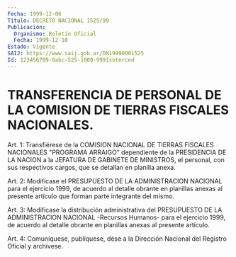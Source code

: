 ```yaml
---
Fecha: 1999-12-06
Título: DECRETO NACIONAL 1525/99
Publicación:
  Organismo: Boletín Oficial
  Fecha: 1999-12-10
Estado: Vigente
SAIJ: https://www.saij.gob.ar/DN19990001525
Id: 123456789-0abc-525-1000-9991soterced
---
```

# TRANSFERENCIA DE PERSONAL DE LA COMISION DE TIERRAS FISCALES NACIONALES.

<a id="1"></a>
Art. 1: Transfiérese de la COMISION NACIONAL DE TIERRAS FISCALES NACIONALES "PROGRAMA ARRAIGO" dependiente de la PRESIDENCIA DE LA NACION a la JEFATURA DE GABINETE DE MINISTROS, el personal, con sus respectivos cargos, que se detallan en planilla anexa.

<a id="2"></a>
Art. 2: Modifícase el PRESUPUESTO DE LA ADMINISTRACION NACIONAL para el ejercicio 1999, de acuerdo al detalle obrante en planillas anexas al presente artículo que forman parte integrante del mismo.

<a id="3"></a>
Art. 3: Modifícase la distribución administrativa del PRESUPUESTO DE LA ADMINISTRACION NACIONAL -Recursos Humanos- para el ejercicio 1999, de acuerdo al detalle obrante en planillas anexas al presente artículo.

<a id="4"></a>
Art. 4: Comuníquese, publíquese, dése a la Dirección Nacional del Registro Oficial y archívese.